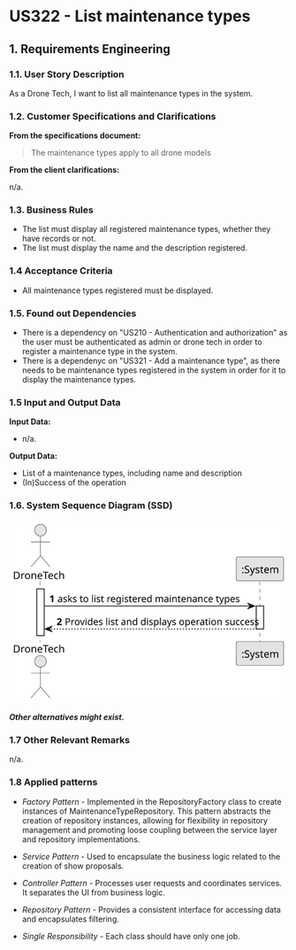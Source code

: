 # US322 - List maintenance types

## 1. Requirements Engineering

### 1.1. User Story Description

As a Drone Tech, I want to list all maintenance types in the system.

### 1.2. Customer Specifications and Clarifications

**From the specifications document:**

> The maintenance types apply to all drone models

**From the client clarifications:**

n/a.

### 1.3. Business Rules

- The list must display all registered maintenance types, whether they have records or not.
- The list must display the name and the description registered.

### 1.4 Acceptance Criteria

- All maintenance types registered must be displayed.

### 1.5. Found out Dependencies

* There is a dependency on "US210 - Authentication and authorization" as the user must be authenticated as admin or drone
tech in order to register a maintenance type in the system.
* There is a dependenyc on "US321 - Add a maintenance type", as there needs to be maintenance types registered in the system
in order for it to display the maintenance types.

### 1.5 Input and Output Data

**Input Data:**

  * n/a.

**Output Data:**

* List of a maintenance types, including name and description
* (In)Success of the operation

### 1.6. System Sequence Diagram (SSD)

![System Sequence Diagram](svg/us322_SSD.svg)

**_Other alternatives might exist._**

### 1.7 Other Relevant Remarks

n/a.

### 1.8 Applied patterns


- *Factory Pattern* - Implemented in the RepositoryFactory class to create instances of MaintenanceTypeRepository.
  This pattern abstracts the creation of repository instances, allowing for flexibility in repository management and promoting loose coupling between the
  service layer and repository implementations.

- *Service Pattern* - Used to encapsulate the business logic related to the creation of show proposals.

- *Controller Pattern* - Processes user requests and coordinates services. It separates the UI from business logic.

- *Repository Pattern* - Provides a consistent interface for accessing data and encapsulates filtering.

- *Single Responsibility* - Each class should have only one job.

